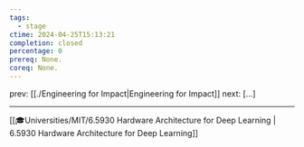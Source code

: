 ```yaml
---
tags:
  - stage
ctime: 2024-04-25T15:13:21
completion: closed
percentage: 0
prereq: None.
coreq: None.
---
```


prev: [[./Engineering for Impact|Engineering for Impact]]
next: [...]

---

[[🎓Universities/MIT/6.5930 Hardware Architecture for Deep Learning | 6.5930 Hardware Architecture for Deep Learning]]